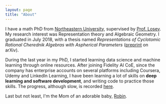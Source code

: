 ```yaml
---
layout: page
title: "About"
---
```

I have a math PhD from [Northeastern University](https://cos.northeastern.edu/mathematics-3/), supervised by [Prof. Losev](https://gauss.math.yale.edu/~il282/index.html). My research interest was Representation theory and Algebraic Geometry. I graduated in July 2018, with a thesis named *Representations of Cyclotomic Rational Cherednik Algebras with Aspherical Parameters* ([preprint](https://arxiv.org/abs/1809.06724) on arXiv).

During the last year in my PhD, I started learning data science and machine learning through online resources. After joining Fidelity AI CoE, since the company has enterprise accounts on several platforms including Coursera, Udemy and LinkedIn Learning, I have been learning a lot of skills on __deep learning and software development__, and writing code to practice those skills. The progress, although slow, is recorded [here](/projects.html/).

Last but not least, I'm the Mom of an adorable baby, [Robin](/robin.jpg/). 
<!-- ### Footer
Last updated: Nov 2019 -->

